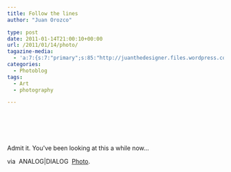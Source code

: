 ```yaml
---
title: Follow the lines
author: "Juan Orozco" 

type: post
date: 2011-01-14T21:00:10+00:00
url: /2011/01/14/photo/
tagazine-media:
  - 'a:7:{s:7:"primary";s:85:"http://juanthedesigner.files.wordpress.com/2011/01/tumblr_lew35082cb1qf0xk3o1_500.jpg";s:6:"images";a:1:{s:85:"http://juanthedesigner.files.wordpress.com/2011/01/tumblr_lew35082cb1qf0xk3o1_500.jpg";a:6:{s:8:"file_url";s:85:"http://juanthedesigner.files.wordpress.com/2011/01/tumblr_lew35082cb1qf0xk3o1_500.jpg";s:5:"width";s:3:"480";s:6:"height";s:3:"362";s:4:"type";s:5:"image";s:4:"area";s:6:"173760";s:9:"file_path";s:0:"";}}s:6:"videos";a:0:{}s:11:"image_count";s:1:"1";s:6:"author";s:7:"8033531";s:7:"blog_id";s:8:"17975075";s:9:"mod_stamp";s:19:"2011-01-14 23:31:20";}'
categories:
  - Photoblog
tags:
  - Art
  - photography

---
```

&nbsp;

<p style="text-align:center;">
  <a href="http://notes.analogdialog.com/post/2737665091"><img src='http://juanthedesigner.files.wordpress.com/2011/01/tumblr_lew35082cb1qf0xk3o1_500.jpg?w=580' alt='' data-recalc-dims="1" /></a>
</p>

&nbsp;

Admit it. You've been looking at this a while now...

via  ANALOG|DIALOG  [Photo][1].

 [1]: http://notes.analogdialog.com/post/2737665091